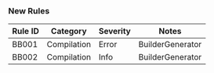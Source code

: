 ﻿### New Rules

Rule ID | Category | Severity | Notes
--------|----------|----------|-------
BB001   | Compilation | Error | BuilderGenerator
BB002   | Compilation | Info  | BuilderGenerator

